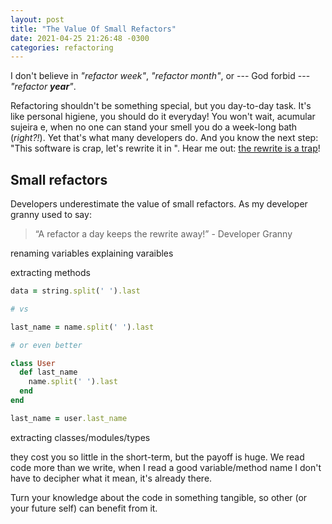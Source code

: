 ```yaml
---
layout: post
title: "The Value Of Small Refactors"
date: 2021-04-25 21:26:48 -0300
categories: refactoring
---
```


I don't believe in _"refactor week"_, _"refactor month"_, or --- God forbid --- _"refactor **year**"_.

Refactoring shouldn't be something special, but you day-to-day task. It's like personal higiene, you
should do it everyday! You won't wait, acumular sujeira e, when no one can stand your smell you do a
week-long bath (_right?!_). Yet that's what many developers do. And you know the next step: "This
software  is crap, let's rewrite it in _<some-shiny-new-thing>_". Hear me out: [the rewrite is a
trap][rewrite]!

## Small refactors

Developers underestimate the value of small refactors. As my developer granny used to say:

> “A refactor a day keeps the rewrite away!” - Developer Granny

renaming variables
explaining varaibles

extracting methods
```ruby
data = string.split(' ').last

# vs

last_name = name.split(' ').last

# or even better

class User
  def last_name
    name.split(' ').last
  end
end

last_name = user.last_name
```

extracting classes/modules/types

they cost you so little in the short-term, but the payoff is huge.
We read code more than we write, when I read a good variable/method name I don't have to decipher what it mean, it's already there.

Turn your knowledge about the code in something tangible, so other (or your future self) can benefit from it.

[rewrite]: https://www.joelonsoftware.com/2000/04/06/things-you-should-never-do-part-i/